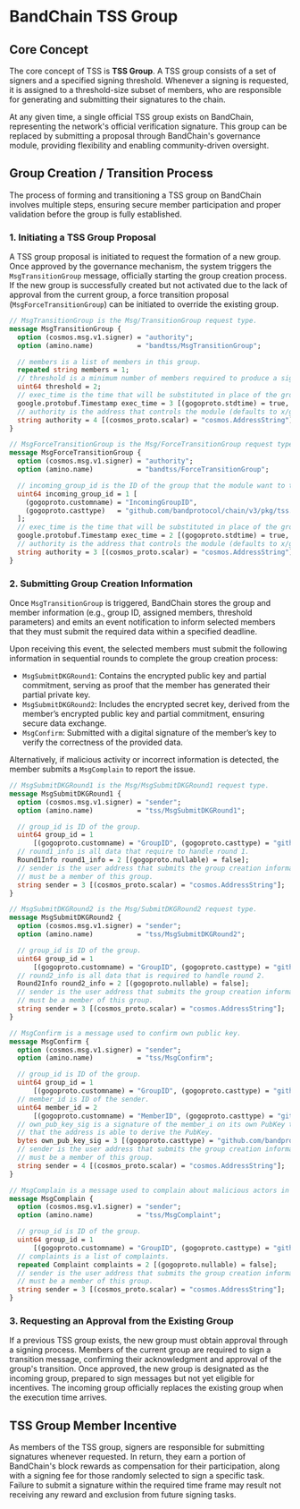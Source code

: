 # BandChain TSS Group

## Core Concept

The core concept of TSS is **TSS Group**. A TSS group consists of a set of signers and a specified signing threshold. Whenever a signing is requested, it is assigned to a threshold-size subset of members, who are responsible for generating and submitting their signatures to the chain.

At any given time, a single official TSS group exists on BandChain, representing the network's official verification signature. This group can be replaced by submitting a proposal through BandChain's governance module, providing flexibility and enabling community-driven oversight.

## Group Creation / Transition Process

The process of forming and transitioning a TSS group on BandChain involves multiple steps, ensuring secure member participation and proper validation before the group is fully established.

### 1. Initiating a TSS Group Proposal

A TSS group proposal is initiated to request the formation of a new group. Once approved by the governance mechanism, the system triggers the `MsgTransitionGroup` message, officially starting the group creation process. If the new group is successfully created but not activated due to the lack of approval from the current group, a force transition proposal (`MsgForceTransitionGroup`) can be initiated to override the existing group.

```protobuf
// MsgTransitionGroup is the Msg/TransitionGroup request type.
message MsgTransitionGroup {
  option (cosmos.msg.v1.signer) = "authority";
  option (amino.name)           = "bandtss/MsgTransitionGroup";

  // members is a list of members in this group.
  repeated string members = 1;
  // threshold is a minimum number of members required to produce a signature.
  uint64 threshold = 2;
  // exec_time is the time that will be substituted in place of the group.
  google.protobuf.Timestamp exec_time = 3 [(gogoproto.stdtime) = true, (gogoproto.nullable) = false];
  // authority is the address that controls the module (defaults to x/gov unless overwritten).
  string authority = 4 [(cosmos_proto.scalar) = "cosmos.AddressString"];
}

// MsgForceTransitionGroup is the Msg/ForceTransitionGroup request type.
message MsgForceTransitionGroup {
  option (cosmos.msg.v1.signer) = "authority";
  option (amino.name)           = "bandtss/ForceTransitionGroup";

  // incoming_group_id is the ID of the group that the module want to transition to.
  uint64 incoming_group_id = 1 [
    (gogoproto.customname) = "IncomingGroupID",
    (gogoproto.casttype)   = "github.com/bandprotocol/chain/v3/pkg/tss.GroupID"
  ];
  // exec_time is the time that will be substituted in place of the group.
  google.protobuf.Timestamp exec_time = 2 [(gogoproto.stdtime) = true, (gogoproto.nullable) = false];
  // authority is the address that controls the module (defaults to x/gov unless overwritten).
  string authority = 3 [(cosmos_proto.scalar) = "cosmos.AddressString"];
}
```

### 2. Submitting Group Creation Information

Once `MsgTransitionGroup` is triggered, BandChain stores the group and member information (e.g., group ID, assigned members, threshold parameters) and emits an event notification to inform selected members that they must submit the required data within a specified deadline.

Upon receiving this event, the selected members must submit the following information in sequential rounds to complete the group creation process:

- `MsgSubmitDKGRound1`: Contains the encrypted public key and partial commitment, serving as proof that the member has generated their partial private key.
- `MsgSubmitDKGRound2`: Includes the encrypted secret key, derived from the member’s encrypted public key and partial commitment, ensuring secure data exchange.
- `MsgConfirm`: Submitted with a digital signature of the member’s key to verify the correctness of the provided data.

Alternatively, if malicious activity or incorrect information is detected, the member submits a `MsgComplain` to report the issue.

```protobuf
// MsgSubmitDKGRound1 is the Msg/MsgSubmitDKGRound1 request type.
message MsgSubmitDKGRound1 {
  option (cosmos.msg.v1.signer) = "sender";
  option (amino.name)           = "tss/MsgSubmitDKGRound1";

  // group_id is ID of the group.
  uint64 group_id = 1
      [(gogoproto.customname) = "GroupID", (gogoproto.casttype) = "github.com/bandprotocol/chain/v3/pkg/tss.GroupID"];
  // round1_info is all data that require to handle round 1.
  Round1Info round1_info = 2 [(gogoproto.nullable) = false];
  // sender is the user address that submits the group creation information;
  // must be a member of this group.
  string sender = 3 [(cosmos_proto.scalar) = "cosmos.AddressString"];
}

// MsgSubmitDKGRound2 is the Msg/SubmitDKGRound2 request type.
message MsgSubmitDKGRound2 {
  option (cosmos.msg.v1.signer) = "sender";
  option (amino.name)           = "tss/MsgSubmitDKGRound2";

  // group_id is ID of the group.
  uint64 group_id = 1
      [(gogoproto.customname) = "GroupID", (gogoproto.casttype) = "github.com/bandprotocol/chain/v3/pkg/tss.GroupID"];
  // round2_info is all data that is required to handle round 2.
  Round2Info round2_info = 2 [(gogoproto.nullable) = false];
  // sender is the user address that submits the group creation information;
  // must be a member of this group.
  string sender = 3 [(cosmos_proto.scalar) = "cosmos.AddressString"];
}

// MsgConfirm is a message used to confirm own public key.
message MsgConfirm {
  option (cosmos.msg.v1.signer) = "sender";
  option (amino.name)           = "tss/MsgConfirm";

  // group_id is ID of the group.
  uint64 group_id = 1
      [(gogoproto.customname) = "GroupID", (gogoproto.casttype) = "github.com/bandprotocol/chain/v3/pkg/tss.GroupID"];
  // member_id is ID of the sender.
  uint64 member_id = 2
      [(gogoproto.customname) = "MemberID", (gogoproto.casttype) = "github.com/bandprotocol/chain/v3/pkg/tss.MemberID"];
  // own_pub_key_sig is a signature of the member_i on its own PubKey to confirm
  // that the address is able to derive the PubKey.
  bytes own_pub_key_sig = 3 [(gogoproto.casttype) = "github.com/bandprotocol/chain/v3/pkg/tss.Signature"];
  // sender is the user address that submits the group creation information;
  // must be a member of this group.
  string sender = 4 [(cosmos_proto.scalar) = "cosmos.AddressString"];
}

// MsgComplain is a message used to complain about malicious actors in the group.
message MsgComplain {
  option (cosmos.msg.v1.signer) = "sender";
  option (amino.name)           = "tss/MsgComplaint";

  // group_id is ID of the group.
  uint64 group_id = 1
      [(gogoproto.customname) = "GroupID", (gogoproto.casttype) = "github.com/bandprotocol/chain/v3/pkg/tss.GroupID"];
  // complaints is a list of complaints.
  repeated Complaint complaints = 2 [(gogoproto.nullable) = false];
  // sender is the user address that submits the group creation information;
  // must be a member of this group.
  string sender = 3 [(cosmos_proto.scalar) = "cosmos.AddressString"];
}
```

### 3. Requesting an Approval from the Existing Group

If a previous TSS group exists, the new group must obtain approval through a signing process. Members of the current group are required to sign a transition message, confirming their acknowledgment and approval of the group's transition. Once approved, the new group is designated as the incoming group, prepared to sign messages but not yet eligible for incentives. The incoming group officially replaces the existing group when the execution time arrives.

## TSS Group Member Incentive

As members of the TSS group, signers are responsible for submitting signatures whenever requested. In return, they earn a portion of BandChain's block rewards as compensation for their participation, along with a signing fee for those randomly selected to sign a specific task. Failure to submit a signature within the required time frame may result not receiving any reward and exclusion from future signing tasks.
